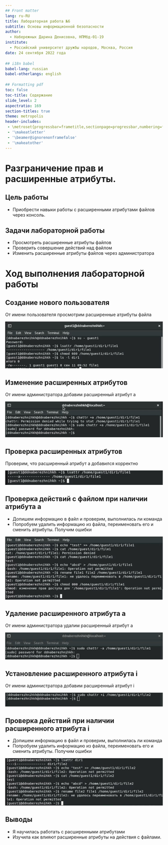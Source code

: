 ```yaml
---
## Front matter
lang: ru-RU
title: Лабораторная работа №6
subtitle: Основы информационной безопасности
author:
  - Набережных Дарина Денисовна, НПМбд-01-19
institute:
  - Российский университет дружбы народов, Москва, Россия
date: 24 сентября 2022 года

## i18n babel
babel-lang: russian
babel-otherlangs: english

## Formatting pdf
toc: false
toc-title: Содержание
slide_level: 2
aspectratio: 169
section-titles: true
theme: metropolis
header-includes:
 - \metroset{progressbar=frametitle,sectionpage=progressbar,numbering=fraction}
 - '\makeatletter'
 - '\beamer@ignorenonframefalse'
 - '\makeatother'
---
```



# Разграничение прав и расширенные атрибуты.

## Цель работы 

- Приобрести навыки работы с расширенными атрибутами файлов через консоль.


## Задачи лабораторной работы

- Просмотреть расширенные атрибуты файлов
- Проверить совершение действий над файлом 
- Изменить расширенные атрибуты файлов через администратора
 

# Ход выполнения лабораторной работы 

## Создание нового пользователя

От имени пользователя просмотрим расширенные атрибуты файла

![Просмотр расширенных атрибутов](image/1.jpg) 

## Изменение расширенных атрибутов

От имени администратора добавим расширенный атрибут а

![Добавление атрибута а](image/2.jpg) 

## Проверка расширенных атрибутов

Проверим, что расширенный атрибут а добавился корректно

![Проверка расширенных атрибутов](image/3.jpg) 

## Проверка действий с файлом при наличии атрибута а

- Допишем информацию в файл и проверим, выполнилась ли команда
- Попробуем удалить информацию из файла, переименовать его и сменить атрибуты. Получим ошибки

![Проверка действий при наличии расширенного атрибута а](image/4.jpg) 

## Удаление расширенного атрибута а

От имени администратора удалим расширенный атрибут а

![Удаление расширенного атрибута а](image/5.jpg) 

## Установление расширенного атрибута i

От имени администратора добавим расширенный атрибут i 

![Добавление атрибута i](image/6.jpg) 

## Проверка действий при наличии расширенного атрибута i

- Допишем информацию в файл и проверим, выполнилась ли команда
- Попробуем удалить информацию из файла, переименовать его и сменить атрибуты. Получим ошибки

![Проверка действий при наличии расширенного атрибута i](image/7.jpg) 

## Выводы

- Я научилась работать с расширенными атрибутами 
- Изучила как влияют расширенные атрибуты на действия с файлами.



